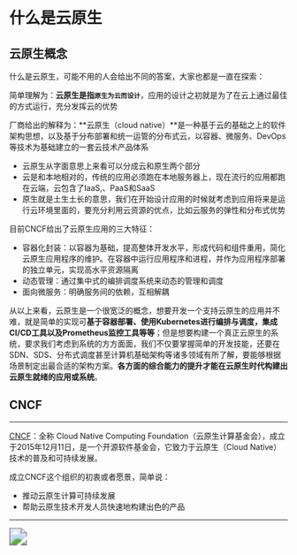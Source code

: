 # 什么是云原生

## 云原生概念

什么是云原生，可能不用的人会给出不同的答案，大家也都是一直在探索：

简单理解为：**云原生是指`原生为云而设计`**，应用的设计之初就是为了在云上通过最佳的方式运行，充分发挥云的优势

厂商给出的解释为：**云原生（cloud native）**是一种基于云的基础之上的软件架构思想，以及基于分布部署和统一运管的分布式云，以容器、微服务、DevOps等技术为基础建立的一套云技术产品体系

- 云原生从字面意思上来看可以分成云和原生两个部分
- 云是和本地相对的，传统的应用必须跑在本地服务器上，现在流行的应用都跑在云端，云包含了IaaS,、PaaS和SaaS
- 原生就是土生土长的意思，我们在开始设计应用的时候就考虑到应用将来是运行云环境里面的，要充分利用云资源的优点，比如️云服务的弹性和分布式优势
  

目前CNCF给出了云原生应用的三大特征：

- 容器化封装：以容器为基础，提高整体开发水平，形成代码和组件重用，简化云原生应用程序的维护。在容器中运行应用程序和进程，并作为应用程序部署的独立单元，实现高水平资源隔离
- 动态管理：通过集中式的编排调度系统来动态的管理和调度
- 面向微服务：明确服务间的依赖，互相解耦



从以上来看，云原生是一个很宽泛的概念，想要开发一个支持云原生的应用并不难，就是简单的实现可**基于容器部署、使用Kubernetes进行编排与调度，集成CI/CD工具以及Prometheus监控工具等等**；但是想要构建一个真正云原生的系统，要求我们考虑到系统的方方面面，我们不仅要掌握简单的开发技能，还要在SDN、SDS、分布式调度甚至计算机基础架构等诸多领域有所了解，要能够根据场景制定出最合适的架构方案。**各方面的综合能力的提升才能在云原生时代构建出云原生就绪的应用或系统**。

## CNCF

---

[CNCF](https://landscape.cncf.io/)：全称 Cloud Native Computing Foundation（云原生计算基金会），成立于2015年12月11日，是一个开源软件基金会，它致力于云原生（Cloud Native）技术的普及和可持续发展。

成立CNCF这个组织的初衷或者愿景，简单说：

- 推动云原生计算可持续发展
- 帮助云原生技术开发人员快速地构建出色的产品

---

<img src="https://bai-images-1258524516.cos.ap-beijing.myqcloud.com/cloudnactive-architecture/202204131258173.png" style="zoom:200%;" />
















